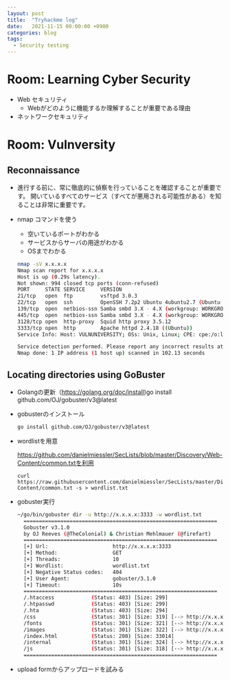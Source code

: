 ```yaml
---
layout: post
title:  "Tryhackme log"
date:   2021-11-15 00:00:00 +0900
categories: blog
tags:
  - Security testing
---
```


# Room: Learning Cyber Security

- Web セキュリティ
  - Webがどのように機能するか理解することが重要である理由
- ネットワークセキュリティ


# Room: Vulnversity

## Reconnaissance
* 進行する前に、常に徹底的に偵察を行っていることを確認することが重要です。 開いているすべてのサービス（すべてが悪用される可能性がある）を知ることは非常に重要です。
* nmap コマンドを使う
  * 空いているポートがわかる
  * サービスからサーバの用途がわかる
  * OSまでわかる

  ```bash
  nmap -sV x.x.x.x
  Nmap scan report for x.x.x.x
  Host is up (0.29s latency).
  Not shown: 994 closed tcp ports (conn-refused)
  PORT     STATE SERVICE     VERSION
  21/tcp   open  ftp         vsftpd 3.0.3
  22/tcp   open  ssh         OpenSSH 7.2p2 Ubuntu 4ubuntu2.7 (Ubuntu Linux; protocol 2.0)
  139/tcp  open  netbios-ssn Samba smbd 3.X - 4.X (workgroup: WORKGROUP)
  445/tcp  open  netbios-ssn Samba smbd 3.X - 4.X (workgroup: WORKGROUP)
  3128/tcp open  http-proxy  Squid http proxy 3.5.12
  3333/tcp open  http        Apache httpd 2.4.18 ((Ubuntu))
  Service Info: Host: VULNUNIVERSITY; OSs: Unix, Linux; CPE: cpe:/o:linux:linux_kernel

  Service detection performed. Please report any incorrect results at https://nmap.org/submit/ .
  Nmap done: 1 IP address (1 host up) scanned in 102.13 seconds
  ```

## Locating directories using GoBuster

* Golangの更新（https://golang.org/doc/install)go install github.com/OJ/gobuster/v3@latest
* gobusterのインストール
  ```bash
  go install github.com/OJ/gobuster/v3@latest
  ```
* wordlistを用意

  https://github.com/danielmiessler/SecLists/blob/master/Discovery/Web-Content/common.txtを利用
  ```
  curl https://raw.githubusercontent.com/danielmiessler/SecLists/master/Discovery/Web-Content/common.txt -s > wordlist.txt
  ```
* gobuster実行
  ```bash
  ~/go/bin/gobuster dir -u http://x.x.x.x:3333 -w wordlist.txt
    ===============================================================
    Gobuster v3.1.0
    by OJ Reeves (@TheColonial) & Christian Mehlmauer (@firefart)
    ===============================================================
    [+] Url:                     http://x.x.x.x:3333
    [+] Method:                  GET
    [+] Threads:                 10
    [+] Wordlist:                wordlist.txt
    [+] Negative Status codes:   404
    [+] User Agent:              gobuster/3.1.0
    [+] Timeout:                 10s
    ===============================================================
    /.htaccess            (Status: 403) [Size: 299]
    /.htpasswd            (Status: 403) [Size: 299]
    /.hta                 (Status: 403) [Size: 294]
    /css                  (Status: 301) [Size: 319] [--> http://x.x.x.x:3333/css/]
    /fonts                (Status: 301) [Size: 321] [--> http://x.x.x.x:3333/fonts/]
    /images               (Status: 301) [Size: 322] [--> http://x.x.x.x:3333/images/]
    /index.html           (Status: 200) [Size: 33014]
    /internal             (Status: 301) [Size: 324] [--> http://x.x.x.x:3333/internal/]
    /js                   (Status: 301) [Size: 318] [--> http://x.x.x.x:3333/js/]
    ===============================================================
  ```
- upload formからアップロードを試みる
